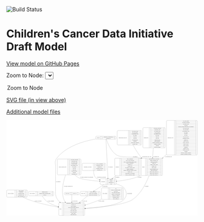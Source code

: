 <link rel='stylesheet' href="assets/style.css">
<link rel='stylesheet' href="https://unpkg.com/leaflet@1.5.1/dist/leaflet.css" integrity="sha512-xwE/Az9zrjBIphAcBb3F6JVqxf46+CDLwfLMHloNu6KEQCAWi6HcDUbeOfBIptF7tcCzusKFjFw2yuvEpDL9wQ==" crossorigin="">
<script type="text/javascript" src="https://code.jquery.com/jquery-3.2.1.min.js"></script>
<script type="text/javascript"  src="https://unpkg.com/leaflet@1.5.1/dist/leaflet.js"></script>
<script type="text/javascript" src="assets/actions.js"></script>

![Build Status](https://github.com/CBIIT/ccdi-model/actions/workflows/model-test-and-deploy.yml/badge.svg)

# Children's Cancer Data Initiative Draft Model

[View model on GitHub Pages](https://cbiit.github.io/ccdi-model/)



Zoom to Node: <select id="node_select">
  <option value="">Zoom to Node</option>
</select>
<div id="model"></div>

<p>
<a href="./model-desc/ccdi-model.svg">SVG file (in view above)</a>
<p>
<a href="./model-desc">Additional model files</a>
<div id='graph' style='display:off;'>
<svg width="3051pt" height="1528pt"
 viewBox="0.00 0.00 3051.00 1528.00" xmlns="http://www.w3.org/2000/svg" xmlns:xlink="http://www.w3.org/1999/xlink">
<g id="graph0" class="graph" transform="scale(1 1) rotate(0) translate(4 1524)">
<title>Perl</title>
<polygon fill="#ffffff" stroke="transparent" points="-4,4 -4,-1524 3047,-1524 3047,4 -4,4"/>
<!-- study_personnel -->
<g id="node1" class="node">
<title>study_personnel</title>
<path fill="none" stroke="#000000" d="M12,-294C12,-294 319,-294 319,-294 325,-294 331,-300 331,-306 331,-306 331,-397 331,-397 331,-403 325,-409 319,-409 319,-409 12,-409 12,-409 6,-409 0,-403 0,-397 0,-397 0,-306 0,-306 0,-300 6,-294 12,-294"/>
<text text-anchor="middle" x="67" y="-347.8" font-family="Times,serif" font-size="14.00" fill="#000000">study_personnel</text>
<polyline fill="none" stroke="#000000" points="134,-294 134,-409 "/>
<text text-anchor="middle" x="144.5" y="-347.8" font-family="Times,serif" font-size="14.00" fill="#000000"> </text>
<polyline fill="none" stroke="#000000" points="155,-294 155,-409 "/>
<text text-anchor="middle" x="232.5" y="-393.8" font-family="Times,serif" font-size="14.00" fill="#000000">email_address</text>
<polyline fill="none" stroke="#000000" points="155,-386 310,-386 "/>
<text text-anchor="middle" x="232.5" y="-370.8" font-family="Times,serif" font-size="14.00" fill="#000000">institution</text>
<polyline fill="none" stroke="#000000" points="155,-363 310,-363 "/>
<text text-anchor="middle" x="232.5" y="-347.8" font-family="Times,serif" font-size="14.00" fill="#000000">personnel_name</text>
<polyline fill="none" stroke="#000000" points="155,-340 310,-340 "/>
<text text-anchor="middle" x="232.5" y="-324.8" font-family="Times,serif" font-size="14.00" fill="#000000">personnel_type</text>
<polyline fill="none" stroke="#000000" points="155,-317 310,-317 "/>
<text text-anchor="middle" x="232.5" y="-301.8" font-family="Times,serif" font-size="14.00" fill="#000000">study_personnel_id</text>
<polyline fill="none" stroke="#000000" points="310,-294 310,-409 "/>
<text text-anchor="middle" x="320.5" y="-347.8" font-family="Times,serif" font-size="14.00" fill="#000000"> </text>
</g>
<!-- study -->
<g id="node15" class="node">
<title>study</title>
<path fill="none" stroke="#000000" d="M843.5,-.5C843.5,-.5 1233.5,-.5 1233.5,-.5 1239.5,-.5 1245.5,-6.5 1245.5,-12.5 1245.5,-12.5 1245.5,-195.5 1245.5,-195.5 1245.5,-201.5 1239.5,-207.5 1233.5,-207.5 1233.5,-207.5 843.5,-207.5 843.5,-207.5 837.5,-207.5 831.5,-201.5 831.5,-195.5 831.5,-195.5 831.5,-12.5 831.5,-12.5 831.5,-6.5 837.5,-.5 843.5,-.5"/>
<text text-anchor="middle" x="859.5" y="-100.3" font-family="Times,serif" font-size="14.00" fill="#000000">study</text>
<polyline fill="none" stroke="#000000" points="887.5,-.5 887.5,-207.5 "/>
<text text-anchor="middle" x="898" y="-100.3" font-family="Times,serif" font-size="14.00" fill="#000000"> </text>
<polyline fill="none" stroke="#000000" points="908.5,-.5 908.5,-207.5 "/>
<text text-anchor="middle" x="1066.5" y="-192.3" font-family="Times,serif" font-size="14.00" fill="#000000">experimental_strategy_and_data_subtype</text>
<polyline fill="none" stroke="#000000" points="908.5,-184.5 1224.5,-184.5 "/>
<text text-anchor="middle" x="1066.5" y="-169.3" font-family="Times,serif" font-size="14.00" fill="#000000">external_url</text>
<polyline fill="none" stroke="#000000" points="908.5,-161.5 1224.5,-161.5 "/>
<text text-anchor="middle" x="1066.5" y="-146.3" font-family="Times,serif" font-size="14.00" fill="#000000">phs_accession</text>
<polyline fill="none" stroke="#000000" points="908.5,-138.5 1224.5,-138.5 "/>
<text text-anchor="middle" x="1066.5" y="-123.3" font-family="Times,serif" font-size="14.00" fill="#000000">size_of_data_being_uploaded</text>
<polyline fill="none" stroke="#000000" points="908.5,-115.5 1224.5,-115.5 "/>
<text text-anchor="middle" x="1066.5" y="-100.3" font-family="Times,serif" font-size="14.00" fill="#000000">study_acronym</text>
<polyline fill="none" stroke="#000000" points="908.5,-92.5 1224.5,-92.5 "/>
<text text-anchor="middle" x="1066.5" y="-77.3" font-family="Times,serif" font-size="14.00" fill="#000000">study_data_types</text>
<polyline fill="none" stroke="#000000" points="908.5,-69.5 1224.5,-69.5 "/>
<text text-anchor="middle" x="1066.5" y="-54.3" font-family="Times,serif" font-size="14.00" fill="#000000">study_description</text>
<polyline fill="none" stroke="#000000" points="908.5,-46.5 1224.5,-46.5 "/>
<text text-anchor="middle" x="1066.5" y="-31.3" font-family="Times,serif" font-size="14.00" fill="#000000">study_name</text>
<polyline fill="none" stroke="#000000" points="908.5,-23.5 1224.5,-23.5 "/>
<text text-anchor="middle" x="1066.5" y="-8.3" font-family="Times,serif" font-size="14.00" fill="#000000">study_short_title</text>
<polyline fill="none" stroke="#000000" points="1224.5,-.5 1224.5,-207.5 "/>
<text text-anchor="middle" x="1235" y="-100.3" font-family="Times,serif" font-size="14.00" fill="#000000"> </text>
</g>
<!-- study_personnel&#45;&gt;study -->
<g id="edge14" class="edge">
<title>study_personnel&#45;&gt;study</title>
<path fill="none" stroke="#000000" d="M263.2399,-293.7736C287.5796,-281.025 314.0161,-268.5034 339.5,-259 496.0309,-200.6266 680.8653,-160.8235 821.1412,-136.181"/>
<polygon fill="#000000" stroke="#000000" points="821.9132,-139.5992 831.163,-134.4329 820.7103,-132.7034 821.9132,-139.5992"/>
<text text-anchor="middle" x="502" y="-229.8" font-family="Times,serif" font-size="14.00" fill="#000000">of_study_personnel</text>
</g>
<!-- study_funding -->
<g id="node2" class="node">
<title>study_funding</title>
<path fill="none" stroke="#000000" d="M361,-317C361,-317 740,-317 740,-317 746,-317 752,-323 752,-329 752,-329 752,-374 752,-374 752,-380 746,-386 740,-386 740,-386 361,-386 361,-386 355,-386 349,-380 349,-374 349,-374 349,-329 349,-329 349,-323 355,-317 361,-317"/>
<text text-anchor="middle" x="408.5" y="-347.8" font-family="Times,serif" font-size="14.00" fill="#000000">study_funding</text>
<polyline fill="none" stroke="#000000" points="468,-317 468,-386 "/>
<text text-anchor="middle" x="478.5" y="-347.8" font-family="Times,serif" font-size="14.00" fill="#000000"> </text>
<polyline fill="none" stroke="#000000" points="489,-317 489,-386 "/>
<text text-anchor="middle" x="610" y="-370.8" font-family="Times,serif" font-size="14.00" fill="#000000">funding_agency</text>
<polyline fill="none" stroke="#000000" points="489,-363 731,-363 "/>
<text text-anchor="middle" x="610" y="-347.8" font-family="Times,serif" font-size="14.00" fill="#000000">funding_source_program_name</text>
<polyline fill="none" stroke="#000000" points="489,-340 731,-340 "/>
<text text-anchor="middle" x="610" y="-324.8" font-family="Times,serif" font-size="14.00" fill="#000000">grant_id</text>
<polyline fill="none" stroke="#000000" points="731,-317 731,-386 "/>
<text text-anchor="middle" x="741.5" y="-347.8" font-family="Times,serif" font-size="14.00" fill="#000000"> </text>
</g>
<!-- study_funding&#45;&gt;study -->
<g id="edge12" class="edge">
<title>study_funding&#45;&gt;study</title>
<path fill="none" stroke="#000000" d="M567.7761,-316.854C583.5734,-288.5456 609.4846,-249.4972 642.5,-226 695.2829,-188.4343 759.9355,-162.2008 821.5746,-143.9755"/>
<polygon fill="#000000" stroke="#000000" points="822.8075,-147.2623 831.4391,-141.1187 820.8602,-140.5386 822.8075,-147.2623"/>
<text text-anchor="middle" x="704.5" y="-229.8" font-family="Times,serif" font-size="14.00" fill="#000000">of_study_funding</text>
</g>
<!-- diagnosis -->
<g id="node3" class="node">
<title>diagnosis</title>
<path fill="none" stroke="#000000" d="M1735,-639.5C1735,-639.5 2118,-639.5 2118,-639.5 2124,-639.5 2130,-645.5 2130,-651.5 2130,-651.5 2130,-903.5 2130,-903.5 2130,-909.5 2124,-915.5 2118,-915.5 2118,-915.5 1735,-915.5 1735,-915.5 1729,-915.5 1723,-909.5 1723,-903.5 1723,-903.5 1723,-651.5 1723,-651.5 1723,-645.5 1729,-639.5 1735,-639.5"/>
<text text-anchor="middle" x="1765" y="-773.8" font-family="Times,serif" font-size="14.00" fill="#000000">diagnosis</text>
<polyline fill="none" stroke="#000000" points="1807,-639.5 1807,-915.5 "/>
<text text-anchor="middle" x="1817.5" y="-773.8" font-family="Times,serif" font-size="14.00" fill="#000000"> </text>
<polyline fill="none" stroke="#000000" points="1828,-639.5 1828,-915.5 "/>
<text text-anchor="middle" x="1968.5" y="-900.3" font-family="Times,serif" font-size="14.00" fill="#000000">age_at_diagnosis</text>
<polyline fill="none" stroke="#000000" points="1828,-892.5 2109,-892.5 "/>
<text text-anchor="middle" x="1968.5" y="-877.3" font-family="Times,serif" font-size="14.00" fill="#000000">days_to_last_followup</text>
<polyline fill="none" stroke="#000000" points="1828,-869.5 2109,-869.5 "/>
<text text-anchor="middle" x="1968.5" y="-854.3" font-family="Times,serif" font-size="14.00" fill="#000000">days_to_last_known_disease_status</text>
<polyline fill="none" stroke="#000000" points="1828,-846.5 2109,-846.5 "/>
<text text-anchor="middle" x="1968.5" y="-831.3" font-family="Times,serif" font-size="14.00" fill="#000000">days_to_recurrence</text>
<polyline fill="none" stroke="#000000" points="1828,-823.5 2109,-823.5 "/>
<text text-anchor="middle" x="1968.5" y="-808.3" font-family="Times,serif" font-size="14.00" fill="#000000">diagnosis_id</text>
<polyline fill="none" stroke="#000000" points="1828,-800.5 2109,-800.5 "/>
<text text-anchor="middle" x="1968.5" y="-785.3" font-family="Times,serif" font-size="14.00" fill="#000000">disease_type</text>
<polyline fill="none" stroke="#000000" points="1828,-777.5 2109,-777.5 "/>
<text text-anchor="middle" x="1968.5" y="-762.3" font-family="Times,serif" font-size="14.00" fill="#000000">last_known_disease_status</text>
<polyline fill="none" stroke="#000000" points="1828,-754.5 2109,-754.5 "/>
<text text-anchor="middle" x="1968.5" y="-739.3" font-family="Times,serif" font-size="14.00" fill="#000000">primary_diagnosis</text>
<polyline fill="none" stroke="#000000" points="1828,-731.5 2109,-731.5 "/>
<text text-anchor="middle" x="1968.5" y="-716.3" font-family="Times,serif" font-size="14.00" fill="#000000">primary_diagnosis_reference_source</text>
<polyline fill="none" stroke="#000000" points="1828,-708.5 2109,-708.5 "/>
<text text-anchor="middle" x="1968.5" y="-693.3" font-family="Times,serif" font-size="14.00" fill="#000000">primary_site</text>
<polyline fill="none" stroke="#000000" points="1828,-685.5 2109,-685.5 "/>
<text text-anchor="middle" x="1968.5" y="-670.3" font-family="Times,serif" font-size="14.00" fill="#000000">progression_or_recurrence</text>
<polyline fill="none" stroke="#000000" points="1828,-662.5 2109,-662.5 "/>
<text text-anchor="middle" x="1968.5" y="-647.3" font-family="Times,serif" font-size="14.00" fill="#000000">tissue_or_organ_of_origin</text>
<polyline fill="none" stroke="#000000" points="2109,-639.5 2109,-915.5 "/>
<text text-anchor="middle" x="2119.5" y="-773.8" font-family="Times,serif" font-size="14.00" fill="#000000"> </text>
</g>
<!-- participant -->
<g id="node11" class="node">
<title>participant</title>
<path fill="none" stroke="#000000" d="M1504,-495.5C1504,-495.5 1735,-495.5 1735,-495.5 1741,-495.5 1747,-501.5 1747,-507.5 1747,-507.5 1747,-575.5 1747,-575.5 1747,-581.5 1741,-587.5 1735,-587.5 1735,-587.5 1504,-587.5 1504,-587.5 1498,-587.5 1492,-581.5 1492,-575.5 1492,-575.5 1492,-507.5 1492,-507.5 1492,-501.5 1498,-495.5 1504,-495.5"/>
<text text-anchor="middle" x="1540" y="-537.8" font-family="Times,serif" font-size="14.00" fill="#000000">participant</text>
<polyline fill="none" stroke="#000000" points="1588,-495.5 1588,-587.5 "/>
<text text-anchor="middle" x="1598.5" y="-537.8" font-family="Times,serif" font-size="14.00" fill="#000000"> </text>
<polyline fill="none" stroke="#000000" points="1609,-495.5 1609,-587.5 "/>
<text text-anchor="middle" x="1667.5" y="-572.3" font-family="Times,serif" font-size="14.00" fill="#000000">ethnicity</text>
<polyline fill="none" stroke="#000000" points="1609,-564.5 1726,-564.5 "/>
<text text-anchor="middle" x="1667.5" y="-549.3" font-family="Times,serif" font-size="14.00" fill="#000000">gender</text>
<polyline fill="none" stroke="#000000" points="1609,-541.5 1726,-541.5 "/>
<text text-anchor="middle" x="1667.5" y="-526.3" font-family="Times,serif" font-size="14.00" fill="#000000">participant_id</text>
<polyline fill="none" stroke="#000000" points="1609,-518.5 1726,-518.5 "/>
<text text-anchor="middle" x="1667.5" y="-503.3" font-family="Times,serif" font-size="14.00" fill="#000000">race</text>
<polyline fill="none" stroke="#000000" points="1726,-495.5 1726,-587.5 "/>
<text text-anchor="middle" x="1736.5" y="-537.8" font-family="Times,serif" font-size="14.00" fill="#000000"> </text>
</g>
<!-- diagnosis&#45;&gt;participant -->
<g id="edge10" class="edge">
<title>diagnosis&#45;&gt;participant</title>
<path fill="none" stroke="#000000" d="M1746.5847,-639.1938C1725.7032,-623.1416 1705.4941,-607.6062 1687.5664,-593.8247"/>
<polygon fill="#000000" stroke="#000000" points="1689.557,-590.9402 1679.4957,-587.6204 1685.2907,-596.49 1689.557,-590.9402"/>
<text text-anchor="middle" x="1763" y="-609.8" font-family="Times,serif" font-size="14.00" fill="#000000">of_diagnosis</text>
</g>
<!-- clinical_measure_file -->
<g id="node4" class="node">
<title>clinical_measure_file</title>
<path fill="none" stroke="#000000" d="M820.5,-651C820.5,-651 1172.5,-651 1172.5,-651 1178.5,-651 1184.5,-657 1184.5,-663 1184.5,-663 1184.5,-892 1184.5,-892 1184.5,-898 1178.5,-904 1172.5,-904 1172.5,-904 820.5,-904 820.5,-904 814.5,-904 808.5,-898 808.5,-892 808.5,-892 808.5,-663 808.5,-663 808.5,-657 814.5,-651 820.5,-651"/>
<text text-anchor="middle" x="892" y="-773.8" font-family="Times,serif" font-size="14.00" fill="#000000">clinical_measure_file</text>
<polyline fill="none" stroke="#000000" points="975.5,-651 975.5,-904 "/>
<text text-anchor="middle" x="986" y="-773.8" font-family="Times,serif" font-size="14.00" fill="#000000"> </text>
<polyline fill="none" stroke="#000000" points="996.5,-651 996.5,-904 "/>
<text text-anchor="middle" x="1080" y="-888.8" font-family="Times,serif" font-size="14.00" fill="#000000">checksum_algorithm</text>
<polyline fill="none" stroke="#000000" points="996.5,-881 1163.5,-881 "/>
<text text-anchor="middle" x="1080" y="-865.8" font-family="Times,serif" font-size="14.00" fill="#000000">checksum_value</text>
<polyline fill="none" stroke="#000000" points="996.5,-858 1163.5,-858 "/>
<text text-anchor="middle" x="1080" y="-842.8" font-family="Times,serif" font-size="14.00" fill="#000000">dcf_indexd_guid</text>
<polyline fill="none" stroke="#000000" points="996.5,-835 1163.5,-835 "/>
<text text-anchor="middle" x="1080" y="-819.8" font-family="Times,serif" font-size="14.00" fill="#000000">file_description</text>
<polyline fill="none" stroke="#000000" points="996.5,-812 1163.5,-812 "/>
<text text-anchor="middle" x="1080" y="-796.8" font-family="Times,serif" font-size="14.00" fill="#000000">file_mapping_level</text>
<polyline fill="none" stroke="#000000" points="996.5,-789 1163.5,-789 "/>
<text text-anchor="middle" x="1080" y="-773.8" font-family="Times,serif" font-size="14.00" fill="#000000">file_name</text>
<polyline fill="none" stroke="#000000" points="996.5,-766 1163.5,-766 "/>
<text text-anchor="middle" x="1080" y="-750.8" font-family="Times,serif" font-size="14.00" fill="#000000">file_size</text>
<polyline fill="none" stroke="#000000" points="996.5,-743 1163.5,-743 "/>
<text text-anchor="middle" x="1080" y="-727.8" font-family="Times,serif" font-size="14.00" fill="#000000">file_type</text>
<polyline fill="none" stroke="#000000" points="996.5,-720 1163.5,-720 "/>
<text text-anchor="middle" x="1080" y="-704.8" font-family="Times,serif" font-size="14.00" fill="#000000">file_url_in_cds</text>
<polyline fill="none" stroke="#000000" points="996.5,-697 1163.5,-697 "/>
<text text-anchor="middle" x="1080" y="-681.8" font-family="Times,serif" font-size="14.00" fill="#000000">md5sum</text>
<polyline fill="none" stroke="#000000" points="996.5,-674 1163.5,-674 "/>
<text text-anchor="middle" x="1080" y="-658.8" font-family="Times,serif" font-size="14.00" fill="#000000">participant_list</text>
<polyline fill="none" stroke="#000000" points="1163.5,-651 1163.5,-904 "/>
<text text-anchor="middle" x="1174" y="-773.8" font-family="Times,serif" font-size="14.00" fill="#000000"> </text>
</g>
<!-- clinical_measure_file&#45;&gt;participant -->
<g id="edge6" class="edge">
<title>clinical_measure_file&#45;&gt;participant</title>
<path fill="none" stroke="#000000" d="M1088.3117,-650.9087C1106.1161,-633.4217 1126.0004,-617.5325 1147.5,-606 1203.7123,-575.8475 1363.553,-558.6139 1481.7292,-549.678"/>
<polygon fill="#000000" stroke="#000000" points="1482.2396,-553.1498 1491.9524,-548.9177 1481.7204,-546.1691 1482.2396,-553.1498"/>
<text text-anchor="middle" x="1277" y="-609.8" font-family="Times,serif" font-size="14.00" fill="#000000">of_clinical_measure_file_participant</text>
</g>
<!-- clinical_measure_file&#45;&gt;study -->
<g id="edge5" class="edge">
<title>clinical_measure_file&#45;&gt;study</title>
<path fill="none" stroke="#000000" d="M941.7697,-650.9947C903.4875,-544.016 866.6803,-388.005 912.5,-259 917.7385,-244.251 925.0462,-229.8848 933.5307,-216.2249"/>
<polygon fill="#000000" stroke="#000000" points="936.477,-218.1142 938.9576,-207.8138 930.595,-214.3191 936.477,-218.1142"/>
<text text-anchor="middle" x="983.5" y="-465.8" font-family="Times,serif" font-size="14.00" fill="#000000">of_clinical_measure_file</text>
</g>
<!-- therapeutic_procedure -->
<g id="node5" class="node">
<title>therapeutic_procedure</title>
<path fill="none" stroke="#000000" d="M1215,-720C1215,-720 1572,-720 1572,-720 1578,-720 1584,-726 1584,-732 1584,-732 1584,-823 1584,-823 1584,-829 1578,-835 1572,-835 1572,-835 1215,-835 1215,-835 1209,-835 1203,-829 1203,-823 1203,-823 1203,-732 1203,-732 1203,-726 1209,-720 1215,-720"/>
<text text-anchor="middle" x="1293.5" y="-773.8" font-family="Times,serif" font-size="14.00" fill="#000000">therapeutic_procedure</text>
<polyline fill="none" stroke="#000000" points="1384,-720 1384,-835 "/>
<text text-anchor="middle" x="1394.5" y="-773.8" font-family="Times,serif" font-size="14.00" fill="#000000"> </text>
<polyline fill="none" stroke="#000000" points="1405,-720 1405,-835 "/>
<text text-anchor="middle" x="1484" y="-819.8" font-family="Times,serif" font-size="14.00" fill="#000000">days_to_treatment</text>
<polyline fill="none" stroke="#000000" points="1405,-812 1563,-812 "/>
<text text-anchor="middle" x="1484" y="-796.8" font-family="Times,serif" font-size="14.00" fill="#000000">therapeutic_agents</text>
<polyline fill="none" stroke="#000000" points="1405,-789 1563,-789 "/>
<text text-anchor="middle" x="1484" y="-773.8" font-family="Times,serif" font-size="14.00" fill="#000000">treatment_id</text>
<polyline fill="none" stroke="#000000" points="1405,-766 1563,-766 "/>
<text text-anchor="middle" x="1484" y="-750.8" font-family="Times,serif" font-size="14.00" fill="#000000">treatment_outcome</text>
<polyline fill="none" stroke="#000000" points="1405,-743 1563,-743 "/>
<text text-anchor="middle" x="1484" y="-727.8" font-family="Times,serif" font-size="14.00" fill="#000000">treatment_type</text>
<polyline fill="none" stroke="#000000" points="1563,-720 1563,-835 "/>
<text text-anchor="middle" x="1573.5" y="-773.8" font-family="Times,serif" font-size="14.00" fill="#000000"> </text>
</g>
<!-- therapeutic_procedure&#45;&gt;participant -->
<g id="edge17" class="edge">
<title>therapeutic_procedure&#45;&gt;participant</title>
<path fill="none" stroke="#000000" d="M1387.7898,-719.9411C1387.3327,-683.3122 1393.068,-637.0871 1419.5,-606 1429.2668,-594.5131 1453.5765,-583.7198 1482.0198,-574.3697"/>
<polygon fill="#000000" stroke="#000000" points="1483.3409,-577.6223 1491.8092,-571.2552 1481.2187,-570.9518 1483.3409,-577.6223"/>
<text text-anchor="middle" x="1512.5" y="-609.8" font-family="Times,serif" font-size="14.00" fill="#000000">of_therapeutic_procedure</text>
</g>
<!-- sample -->
<g id="node6" class="node">
<title>sample</title>
<path fill="none" stroke="#000000" d="M2160.5,-639.5C2160.5,-639.5 2474.5,-639.5 2474.5,-639.5 2480.5,-639.5 2486.5,-645.5 2486.5,-651.5 2486.5,-651.5 2486.5,-903.5 2486.5,-903.5 2486.5,-909.5 2480.5,-915.5 2474.5,-915.5 2474.5,-915.5 2160.5,-915.5 2160.5,-915.5 2154.5,-915.5 2148.5,-909.5 2148.5,-903.5 2148.5,-903.5 2148.5,-651.5 2148.5,-651.5 2148.5,-645.5 2154.5,-639.5 2160.5,-639.5"/>
<text text-anchor="middle" x="2182.5" y="-773.8" font-family="Times,serif" font-size="14.00" fill="#000000">sample</text>
<polyline fill="none" stroke="#000000" points="2216.5,-639.5 2216.5,-915.5 "/>
<text text-anchor="middle" x="2227" y="-773.8" font-family="Times,serif" font-size="14.00" fill="#000000"> </text>
<polyline fill="none" stroke="#000000" points="2237.5,-639.5 2237.5,-915.5 "/>
<text text-anchor="middle" x="2351.5" y="-900.3" font-family="Times,serif" font-size="14.00" fill="#000000">participant_age_at_collection</text>
<polyline fill="none" stroke="#000000" points="2237.5,-892.5 2465.5,-892.5 "/>
<text text-anchor="middle" x="2351.5" y="-877.3" font-family="Times,serif" font-size="14.00" fill="#000000">sample_anatomic_site</text>
<polyline fill="none" stroke="#000000" points="2237.5,-869.5 2465.5,-869.5 "/>
<text text-anchor="middle" x="2351.5" y="-854.3" font-family="Times,serif" font-size="14.00" fill="#000000">sample_description</text>
<polyline fill="none" stroke="#000000" points="2237.5,-846.5 2465.5,-846.5 "/>
<text text-anchor="middle" x="2351.5" y="-831.3" font-family="Times,serif" font-size="14.00" fill="#000000">sample_id</text>
<polyline fill="none" stroke="#000000" points="2237.5,-823.5 2465.5,-823.5 "/>
<text text-anchor="middle" x="2351.5" y="-808.3" font-family="Times,serif" font-size="14.00" fill="#000000">sample_tumor_status</text>
<polyline fill="none" stroke="#000000" points="2237.5,-800.5 2465.5,-800.5 "/>
<text text-anchor="middle" x="2351.5" y="-785.3" font-family="Times,serif" font-size="14.00" fill="#000000">sample_type</text>
<polyline fill="none" stroke="#000000" points="2237.5,-777.5 2465.5,-777.5 "/>
<text text-anchor="middle" x="2351.5" y="-762.3" font-family="Times,serif" font-size="14.00" fill="#000000">tumor_grade</text>
<polyline fill="none" stroke="#000000" points="2237.5,-754.5 2465.5,-754.5 "/>
<text text-anchor="middle" x="2351.5" y="-739.3" font-family="Times,serif" font-size="14.00" fill="#000000">tumor_incidence_type</text>
<polyline fill="none" stroke="#000000" points="2237.5,-731.5 2465.5,-731.5 "/>
<text text-anchor="middle" x="2351.5" y="-716.3" font-family="Times,serif" font-size="14.00" fill="#000000">tumor_morphology</text>
<polyline fill="none" stroke="#000000" points="2237.5,-708.5 2465.5,-708.5 "/>
<text text-anchor="middle" x="2351.5" y="-693.3" font-family="Times,serif" font-size="14.00" fill="#000000">tumor_stage_clinical_m</text>
<polyline fill="none" stroke="#000000" points="2237.5,-685.5 2465.5,-685.5 "/>
<text text-anchor="middle" x="2351.5" y="-670.3" font-family="Times,serif" font-size="14.00" fill="#000000">tumor_stage_clinical_n</text>
<polyline fill="none" stroke="#000000" points="2237.5,-662.5 2465.5,-662.5 "/>
<text text-anchor="middle" x="2351.5" y="-647.3" font-family="Times,serif" font-size="14.00" fill="#000000">tumor_stage_clinical_t</text>
<polyline fill="none" stroke="#000000" points="2465.5,-639.5 2465.5,-915.5 "/>
<text text-anchor="middle" x="2476" y="-773.8" font-family="Times,serif" font-size="14.00" fill="#000000"> </text>
</g>
<!-- sample&#45;&gt;participant -->
<g id="edge7" class="edge">
<title>sample&#45;&gt;participant</title>
<path fill="none" stroke="#000000" d="M2148.318,-643.1505C2145.3855,-641.7121 2142.4452,-640.3269 2139.5,-639 2017.1788,-583.8909 1865.1583,-559.9279 1757.1506,-549.5096"/>
<polygon fill="#000000" stroke="#000000" points="1757.4492,-546.0224 1747.166,-548.573 1756.7954,-552.9918 1757.4492,-546.0224"/>
<text text-anchor="middle" x="2122" y="-609.8" font-family="Times,serif" font-size="14.00" fill="#000000">of_sample</text>
</g>
<!-- sample&#45;&gt;study -->
<g id="edge8" class="edge">
<title>sample&#45;&gt;study</title>
<path fill="none" stroke="#000000" d="M2273.0011,-639.4117C2227.2666,-520.0825 2144.2224,-352.5057 2014.5,-259 1896.3563,-173.8403 1505.671,-133.4632 1255.8865,-115.9245"/>
<polygon fill="#000000" stroke="#000000" points="1255.8004,-112.4101 1245.5818,-115.2082 1255.315,-119.3933 1255.8004,-112.4101"/>
<text text-anchor="middle" x="2233" y="-465.8" font-family="Times,serif" font-size="14.00" fill="#000000">of_sample</text>
</g>
<!-- publication -->
<g id="node7" class="node">
<title>publication</title>
<path fill="none" stroke="#000000" d="M933.5,-333.5C933.5,-333.5 1143.5,-333.5 1143.5,-333.5 1149.5,-333.5 1155.5,-339.5 1155.5,-345.5 1155.5,-345.5 1155.5,-357.5 1155.5,-357.5 1155.5,-363.5 1149.5,-369.5 1143.5,-369.5 1143.5,-369.5 933.5,-369.5 933.5,-369.5 927.5,-369.5 921.5,-363.5 921.5,-357.5 921.5,-357.5 921.5,-345.5 921.5,-345.5 921.5,-339.5 927.5,-333.5 933.5,-333.5"/>
<text text-anchor="middle" x="970" y="-347.8" font-family="Times,serif" font-size="14.00" fill="#000000">publication</text>
<polyline fill="none" stroke="#000000" points="1018.5,-333.5 1018.5,-369.5 "/>
<text text-anchor="middle" x="1029" y="-347.8" font-family="Times,serif" font-size="14.00" fill="#000000"> </text>
<polyline fill="none" stroke="#000000" points="1039.5,-333.5 1039.5,-369.5 "/>
<text text-anchor="middle" x="1087" y="-347.8" font-family="Times,serif" font-size="14.00" fill="#000000">pubmed_id</text>
<polyline fill="none" stroke="#000000" points="1134.5,-333.5 1134.5,-369.5 "/>
<text text-anchor="middle" x="1145" y="-347.8" font-family="Times,serif" font-size="14.00" fill="#000000"> </text>
</g>
<!-- publication&#45;&gt;study -->
<g id="edge11" class="edge">
<title>publication&#45;&gt;study</title>
<path fill="none" stroke="#000000" d="M1038.5,-333.3007C1038.5,-308.5479 1038.5,-262.2296 1038.5,-217.6668"/>
<polygon fill="#000000" stroke="#000000" points="1042.0001,-217.5961 1038.5,-207.5961 1035.0001,-217.5961 1042.0001,-217.5961"/>
<text text-anchor="middle" x="1089.5" y="-229.8" font-family="Times,serif" font-size="14.00" fill="#000000">of_publication</text>
</g>
<!-- imaging_file -->
<g id="node8" class="node">
<title>imaging_file</title>
<path fill="none" stroke="#000000" d="M2185.5,-1082.5C2185.5,-1082.5 2519.5,-1082.5 2519.5,-1082.5 2525.5,-1082.5 2531.5,-1088.5 2531.5,-1094.5 2531.5,-1094.5 2531.5,-1392.5 2531.5,-1392.5 2531.5,-1398.5 2525.5,-1404.5 2519.5,-1404.5 2519.5,-1404.5 2185.5,-1404.5 2185.5,-1404.5 2179.5,-1404.5 2173.5,-1398.5 2173.5,-1392.5 2173.5,-1392.5 2173.5,-1094.5 2173.5,-1094.5 2173.5,-1088.5 2179.5,-1082.5 2185.5,-1082.5"/>
<text text-anchor="middle" x="2225.5" y="-1239.8" font-family="Times,serif" font-size="14.00" fill="#000000">imaging_file</text>
<polyline fill="none" stroke="#000000" points="2277.5,-1082.5 2277.5,-1404.5 "/>
<text text-anchor="middle" x="2288" y="-1239.8" font-family="Times,serif" font-size="14.00" fill="#000000"> </text>
<polyline fill="none" stroke="#000000" points="2298.5,-1082.5 2298.5,-1404.5 "/>
<text text-anchor="middle" x="2404.5" y="-1389.3" font-family="Times,serif" font-size="14.00" fill="#000000">checksum_algorithm</text>
<polyline fill="none" stroke="#000000" points="2298.5,-1381.5 2510.5,-1381.5 "/>
<text text-anchor="middle" x="2404.5" y="-1366.3" font-family="Times,serif" font-size="14.00" fill="#000000">checksum_value</text>
<polyline fill="none" stroke="#000000" points="2298.5,-1358.5 2510.5,-1358.5 "/>
<text text-anchor="middle" x="2404.5" y="-1343.3" font-family="Times,serif" font-size="14.00" fill="#000000">dcf_indexd_guid</text>
<polyline fill="none" stroke="#000000" points="2298.5,-1335.5 2510.5,-1335.5 "/>
<text text-anchor="middle" x="2404.5" y="-1320.3" font-family="Times,serif" font-size="14.00" fill="#000000">file_description</text>
<polyline fill="none" stroke="#000000" points="2298.5,-1312.5 2510.5,-1312.5 "/>
<text text-anchor="middle" x="2404.5" y="-1297.3" font-family="Times,serif" font-size="14.00" fill="#000000">file_mapping_level</text>
<polyline fill="none" stroke="#000000" points="2298.5,-1289.5 2510.5,-1289.5 "/>
<text text-anchor="middle" x="2404.5" y="-1274.3" font-family="Times,serif" font-size="14.00" fill="#000000">file_name</text>
<polyline fill="none" stroke="#000000" points="2298.5,-1266.5 2510.5,-1266.5 "/>
<text text-anchor="middle" x="2404.5" y="-1251.3" font-family="Times,serif" font-size="14.00" fill="#000000">file_size</text>
<polyline fill="none" stroke="#000000" points="2298.5,-1243.5 2510.5,-1243.5 "/>
<text text-anchor="middle" x="2404.5" y="-1228.3" font-family="Times,serif" font-size="14.00" fill="#000000">file_type</text>
<polyline fill="none" stroke="#000000" points="2298.5,-1220.5 2510.5,-1220.5 "/>
<text text-anchor="middle" x="2404.5" y="-1205.3" font-family="Times,serif" font-size="14.00" fill="#000000">file_url_in_cds</text>
<polyline fill="none" stroke="#000000" points="2298.5,-1197.5 2510.5,-1197.5 "/>
<text text-anchor="middle" x="2404.5" y="-1182.3" font-family="Times,serif" font-size="14.00" fill="#000000">image_modality</text>
<polyline fill="none" stroke="#000000" points="2298.5,-1174.5 2510.5,-1174.5 "/>
<text text-anchor="middle" x="2404.5" y="-1159.3" font-family="Times,serif" font-size="14.00" fill="#000000">imaging_instrument_model</text>
<polyline fill="none" stroke="#000000" points="2298.5,-1151.5 2510.5,-1151.5 "/>
<text text-anchor="middle" x="2404.5" y="-1136.3" font-family="Times,serif" font-size="14.00" fill="#000000">imaging_platform</text>
<polyline fill="none" stroke="#000000" points="2298.5,-1128.5 2510.5,-1128.5 "/>
<text text-anchor="middle" x="2404.5" y="-1113.3" font-family="Times,serif" font-size="14.00" fill="#000000">md5sum</text>
<polyline fill="none" stroke="#000000" points="2298.5,-1105.5 2510.5,-1105.5 "/>
<text text-anchor="middle" x="2404.5" y="-1090.3" font-family="Times,serif" font-size="14.00" fill="#000000">software_package</text>
<polyline fill="none" stroke="#000000" points="2510.5,-1082.5 2510.5,-1404.5 "/>
<text text-anchor="middle" x="2521" y="-1239.8" font-family="Times,serif" font-size="14.00" fill="#000000"> </text>
</g>
<!-- imaging_file&#45;&gt;sample -->
<g id="edge18" class="edge">
<title>imaging_file&#45;&gt;sample</title>
<path fill="none" stroke="#000000" d="M2340.406,-1082.4767C2336.5887,-1031.6528 2332.3909,-975.7624 2328.6433,-925.8648"/>
<polygon fill="#000000" stroke="#000000" points="2332.1146,-925.3507 2327.8754,-915.6409 2325.1343,-925.875 2332.1146,-925.3507"/>
<text text-anchor="middle" x="2384" y="-937.8" font-family="Times,serif" font-size="14.00" fill="#000000">of_imaging_file</text>
</g>
<!-- synonym -->
<g id="node9" class="node">
<title>synonym</title>
<path fill="none" stroke="#000000" d="M1433,-1220.5C1433,-1220.5 1734,-1220.5 1734,-1220.5 1740,-1220.5 1746,-1226.5 1746,-1232.5 1746,-1232.5 1746,-1254.5 1746,-1254.5 1746,-1260.5 1740,-1266.5 1734,-1266.5 1734,-1266.5 1433,-1266.5 1433,-1266.5 1427,-1266.5 1421,-1260.5 1421,-1254.5 1421,-1254.5 1421,-1232.5 1421,-1232.5 1421,-1226.5 1427,-1220.5 1433,-1220.5"/>
<text text-anchor="middle" x="1461" y="-1239.8" font-family="Times,serif" font-size="14.00" fill="#000000">synonym</text>
<polyline fill="none" stroke="#000000" points="1501,-1220.5 1501,-1266.5 "/>
<text text-anchor="middle" x="1511.5" y="-1239.8" font-family="Times,serif" font-size="14.00" fill="#000000"> </text>
<polyline fill="none" stroke="#000000" points="1522,-1220.5 1522,-1266.5 "/>
<text text-anchor="middle" x="1623.5" y="-1251.3" font-family="Times,serif" font-size="14.00" fill="#000000">repository_of_synonym_id</text>
<polyline fill="none" stroke="#000000" points="1522,-1243.5 1725,-1243.5 "/>
<text text-anchor="middle" x="1623.5" y="-1228.3" font-family="Times,serif" font-size="14.00" fill="#000000">synonym_id</text>
<polyline fill="none" stroke="#000000" points="1725,-1220.5 1725,-1266.5 "/>
<text text-anchor="middle" x="1735.5" y="-1239.8" font-family="Times,serif" font-size="14.00" fill="#000000"> </text>
</g>
<!-- synonym&#45;&gt;sample -->
<g id="edge3" class="edge">
<title>synonym&#45;&gt;sample</title>
<path fill="none" stroke="#000000" d="M1590.2939,-1220.4537C1607.6767,-1165.9564 1659.3159,-1029.0829 1755.5,-967 1825.3531,-921.9127 2044.4091,-947.3656 2138.8664,-915.6581"/>
<polygon fill="#000000" stroke="#000000" points="2140.284,-918.8644 2148.4144,-912.0713 2137.8223,-912.3115 2140.284,-918.8644"/>
<text text-anchor="middle" x="2051" y="-937.8" font-family="Times,serif" font-size="14.00" fill="#000000">of_synonym</text>
</g>
<!-- synonym&#45;&gt;participant -->
<g id="edge1" class="edge">
<title>synonym&#45;&gt;participant</title>
<path fill="none" stroke="#000000" d="M1584.6978,-1220.1432C1589.7256,-1122.1 1609.2068,-742.2172 1616.6169,-597.7197"/>
<polygon fill="#000000" stroke="#000000" points="1620.1124,-597.8959 1617.1292,-587.7298 1613.1216,-597.5374 1620.1124,-597.8959"/>
<text text-anchor="middle" x="1656" y="-773.8" font-family="Times,serif" font-size="14.00" fill="#000000">of_synonym</text>
</g>
<!-- synonym&#45;&gt;study -->
<g id="edge2" class="edge">
<title>synonym&#45;&gt;study</title>
<path fill="none" stroke="#000000" d="M1420.7987,-1223.2849C1238.863,-1191.488 950.0379,-1111.6909 799.5,-916 761.6164,-866.7534 780.5,-839.6321 780.5,-777.5 780.5,-777.5 780.5,-777.5 780.5,-351.5 780.5,-297.4499 810.3523,-251.5335 849.7479,-214.4712"/>
<polygon fill="#000000" stroke="#000000" points="852.1878,-216.9829 857.21,-207.6539 847.4664,-211.8149 852.1878,-216.9829"/>
<text text-anchor="middle" x="823" y="-537.8" font-family="Times,serif" font-size="14.00" fill="#000000">of_synonym</text>
</g>
<!-- study_admin -->
<g id="node10" class="node">
<title>study_admin</title>
<path fill="none" stroke="#000000" d="M1525.5,-259.5C1525.5,-259.5 1851.5,-259.5 1851.5,-259.5 1857.5,-259.5 1863.5,-265.5 1863.5,-271.5 1863.5,-271.5 1863.5,-431.5 1863.5,-431.5 1863.5,-437.5 1857.5,-443.5 1851.5,-443.5 1851.5,-443.5 1525.5,-443.5 1525.5,-443.5 1519.5,-443.5 1513.5,-437.5 1513.5,-431.5 1513.5,-431.5 1513.5,-271.5 1513.5,-271.5 1513.5,-265.5 1519.5,-259.5 1525.5,-259.5"/>
<text text-anchor="middle" x="1567.5" y="-347.8" font-family="Times,serif" font-size="14.00" fill="#000000">study_admin</text>
<polyline fill="none" stroke="#000000" points="1621.5,-259.5 1621.5,-443.5 "/>
<text text-anchor="middle" x="1632" y="-347.8" font-family="Times,serif" font-size="14.00" fill="#000000"> </text>
<polyline fill="none" stroke="#000000" points="1642.5,-259.5 1642.5,-443.5 "/>
<text text-anchor="middle" x="1742.5" y="-428.3" font-family="Times,serif" font-size="14.00" fill="#000000">acl</text>
<polyline fill="none" stroke="#000000" points="1642.5,-420.5 1842.5,-420.5 "/>
<text text-anchor="middle" x="1742.5" y="-405.3" font-family="Times,serif" font-size="14.00" fill="#000000">adult_or_childhood_study</text>
<polyline fill="none" stroke="#000000" points="1642.5,-397.5 1842.5,-397.5 "/>
<text text-anchor="middle" x="1742.5" y="-382.3" font-family="Times,serif" font-size="14.00" fill="#000000">data_types</text>
<polyline fill="none" stroke="#000000" points="1642.5,-374.5 1842.5,-374.5 "/>
<text text-anchor="middle" x="1742.5" y="-359.3" font-family="Times,serif" font-size="14.00" fill="#000000">file_types_and_format</text>
<polyline fill="none" stroke="#000000" points="1642.5,-351.5 1842.5,-351.5 "/>
<text text-anchor="middle" x="1742.5" y="-336.3" font-family="Times,serif" font-size="14.00" fill="#000000">number_of_participants</text>
<polyline fill="none" stroke="#000000" points="1642.5,-328.5 1842.5,-328.5 "/>
<text text-anchor="middle" x="1742.5" y="-313.3" font-family="Times,serif" font-size="14.00" fill="#000000">number_of_samples</text>
<polyline fill="none" stroke="#000000" points="1642.5,-305.5 1842.5,-305.5 "/>
<text text-anchor="middle" x="1742.5" y="-290.3" font-family="Times,serif" font-size="14.00" fill="#000000">organism_species</text>
<polyline fill="none" stroke="#000000" points="1642.5,-282.5 1842.5,-282.5 "/>
<text text-anchor="middle" x="1742.5" y="-267.3" font-family="Times,serif" font-size="14.00" fill="#000000">study_admin_id</text>
<polyline fill="none" stroke="#000000" points="1842.5,-259.5 1842.5,-443.5 "/>
<text text-anchor="middle" x="1853" y="-347.8" font-family="Times,serif" font-size="14.00" fill="#000000"> </text>
</g>
<!-- study_admin&#45;&gt;study -->
<g id="edge19" class="edge">
<title>study_admin&#45;&gt;study</title>
<path fill="none" stroke="#000000" d="M1513.4663,-262.7803C1510.4624,-261.495 1507.472,-260.2337 1504.5,-259 1424.4793,-225.7827 1334.5598,-194.5134 1255.2089,-168.8796"/>
<polygon fill="#000000" stroke="#000000" points="1256.1772,-165.5145 1245.5857,-165.7817 1254.0321,-172.1777 1256.1772,-165.5145"/>
<text text-anchor="middle" x="1511" y="-229.8" font-family="Times,serif" font-size="14.00" fill="#000000">of_study_admin</text>
</g>
<!-- study_arm -->
<g id="node13" class="node">
<title>study_arm</title>
<path fill="none" stroke="#000000" d="M1186,-317C1186,-317 1483,-317 1483,-317 1489,-317 1495,-323 1495,-329 1495,-329 1495,-374 1495,-374 1495,-380 1489,-386 1483,-386 1483,-386 1186,-386 1186,-386 1180,-386 1174,-380 1174,-374 1174,-374 1174,-329 1174,-329 1174,-323 1180,-317 1186,-317"/>
<text text-anchor="middle" x="1220" y="-347.8" font-family="Times,serif" font-size="14.00" fill="#000000">study_arm</text>
<polyline fill="none" stroke="#000000" points="1266,-317 1266,-386 "/>
<text text-anchor="middle" x="1276.5" y="-347.8" font-family="Times,serif" font-size="14.00" fill="#000000"> </text>
<polyline fill="none" stroke="#000000" points="1287,-317 1287,-386 "/>
<text text-anchor="middle" x="1380.5" y="-370.8" font-family="Times,serif" font-size="14.00" fill="#000000">clinical_trial_arm</text>
<polyline fill="none" stroke="#000000" points="1287,-363 1474,-363 "/>
<text text-anchor="middle" x="1380.5" y="-347.8" font-family="Times,serif" font-size="14.00" fill="#000000">clinical_trial_identifier</text>
<polyline fill="none" stroke="#000000" points="1287,-340 1474,-340 "/>
<text text-anchor="middle" x="1380.5" y="-324.8" font-family="Times,serif" font-size="14.00" fill="#000000">clinical_trial_repository</text>
<polyline fill="none" stroke="#000000" points="1474,-317 1474,-386 "/>
<text text-anchor="middle" x="1484.5" y="-347.8" font-family="Times,serif" font-size="14.00" fill="#000000"> </text>
</g>
<!-- participant&#45;&gt;study_arm -->
<g id="edge15" class="edge">
<title>participant&#45;&gt;study_arm</title>
<path fill="none" stroke="#000000" d="M1550.1456,-495.2637C1502.7796,-463.6864 1440.6208,-422.2472 1395.2127,-391.9751"/>
<polygon fill="#000000" stroke="#000000" points="1396.9123,-388.9017 1386.6503,-386.2669 1393.0294,-394.7261 1396.9123,-388.9017"/>
<text text-anchor="middle" x="1569" y="-465.8" font-family="Times,serif" font-size="14.00" fill="#000000">of_participant</text>
</g>
<!-- participant&#45;&gt;study -->
<g id="edge16" class="edge">
<title>participant&#45;&gt;study</title>
<path fill="none" stroke="#000000" d="M1747.0938,-507.0109C1801.8034,-489.4027 1856.7844,-466.8986 1872.5,-444 1919.0266,-376.2079 1925.0604,-322.2289 1872.5,-259 1795.4863,-166.3544 1476.2623,-128.8188 1255.8792,-113.7926"/>
<polygon fill="#000000" stroke="#000000" points="1256.001,-110.293 1245.7891,-113.1156 1255.5323,-117.2773 1256.001,-110.293"/>
<text text-anchor="middle" x="1960" y="-347.8" font-family="Times,serif" font-size="14.00" fill="#000000">of_participant</text>
</g>
<!-- sequencing_file -->
<g id="node12" class="node">
<title>sequencing_file</title>
<path fill="none" stroke="#000000" d="M2562,-967.5C2562,-967.5 3031,-967.5 3031,-967.5 3037,-967.5 3043,-973.5 3043,-979.5 3043,-979.5 3043,-1507.5 3043,-1507.5 3043,-1513.5 3037,-1519.5 3031,-1519.5 3031,-1519.5 2562,-1519.5 2562,-1519.5 2556,-1519.5 2550,-1513.5 2550,-1507.5 2550,-1507.5 2550,-979.5 2550,-979.5 2550,-973.5 2556,-967.5 2562,-967.5"/>
<text text-anchor="middle" x="2614" y="-1239.8" font-family="Times,serif" font-size="14.00" fill="#000000">sequencing_file</text>
<polyline fill="none" stroke="#000000" points="2678,-967.5 2678,-1519.5 "/>
<text text-anchor="middle" x="2688.5" y="-1239.8" font-family="Times,serif" font-size="14.00" fill="#000000"> </text>
<polyline fill="none" stroke="#000000" points="2699,-967.5 2699,-1519.5 "/>
<text text-anchor="middle" x="2860.5" y="-1504.3" font-family="Times,serif" font-size="14.00" fill="#000000">avg_read_length</text>
<polyline fill="none" stroke="#000000" points="2699,-1496.5 3022,-1496.5 "/>
<text text-anchor="middle" x="2860.5" y="-1481.3" font-family="Times,serif" font-size="14.00" fill="#000000">checksum_algorithm</text>
<polyline fill="none" stroke="#000000" points="2699,-1473.5 3022,-1473.5 "/>
<text text-anchor="middle" x="2860.5" y="-1458.3" font-family="Times,serif" font-size="14.00" fill="#000000">checksum_value</text>
<polyline fill="none" stroke="#000000" points="2699,-1450.5 3022,-1450.5 "/>
<text text-anchor="middle" x="2860.5" y="-1435.3" font-family="Times,serif" font-size="14.00" fill="#000000">coverage</text>
<polyline fill="none" stroke="#000000" points="2699,-1427.5 3022,-1427.5 "/>
<text text-anchor="middle" x="2860.5" y="-1412.3" font-family="Times,serif" font-size="14.00" fill="#000000">custom_assembly_fasta_file_for_alignment</text>
<polyline fill="none" stroke="#000000" points="2699,-1404.5 3022,-1404.5 "/>
<text text-anchor="middle" x="2860.5" y="-1389.3" font-family="Times,serif" font-size="14.00" fill="#000000">dcf_indexd_guid</text>
<polyline fill="none" stroke="#000000" points="2699,-1381.5 3022,-1381.5 "/>
<text text-anchor="middle" x="2860.5" y="-1366.3" font-family="Times,serif" font-size="14.00" fill="#000000">file_description</text>
<polyline fill="none" stroke="#000000" points="2699,-1358.5 3022,-1358.5 "/>
<text text-anchor="middle" x="2860.5" y="-1343.3" font-family="Times,serif" font-size="14.00" fill="#000000">file_mapping_level</text>
<polyline fill="none" stroke="#000000" points="2699,-1335.5 3022,-1335.5 "/>
<text text-anchor="middle" x="2860.5" y="-1320.3" font-family="Times,serif" font-size="14.00" fill="#000000">file_name</text>
<polyline fill="none" stroke="#000000" points="2699,-1312.5 3022,-1312.5 "/>
<text text-anchor="middle" x="2860.5" y="-1297.3" font-family="Times,serif" font-size="14.00" fill="#000000">file_size</text>
<polyline fill="none" stroke="#000000" points="2699,-1289.5 3022,-1289.5 "/>
<text text-anchor="middle" x="2860.5" y="-1274.3" font-family="Times,serif" font-size="14.00" fill="#000000">file_type</text>
<polyline fill="none" stroke="#000000" points="2699,-1266.5 3022,-1266.5 "/>
<text text-anchor="middle" x="2860.5" y="-1251.3" font-family="Times,serif" font-size="14.00" fill="#000000">file_url_in_cds</text>
<polyline fill="none" stroke="#000000" points="2699,-1243.5 3022,-1243.5 "/>
<text text-anchor="middle" x="2860.5" y="-1228.3" font-family="Times,serif" font-size="14.00" fill="#000000">instrument_model</text>
<polyline fill="none" stroke="#000000" points="2699,-1220.5 3022,-1220.5 "/>
<text text-anchor="middle" x="2860.5" y="-1205.3" font-family="Times,serif" font-size="14.00" fill="#000000">library_id</text>
<polyline fill="none" stroke="#000000" points="2699,-1197.5 3022,-1197.5 "/>
<text text-anchor="middle" x="2860.5" y="-1182.3" font-family="Times,serif" font-size="14.00" fill="#000000">library_layout</text>
<polyline fill="none" stroke="#000000" points="2699,-1174.5 3022,-1174.5 "/>
<text text-anchor="middle" x="2860.5" y="-1159.3" font-family="Times,serif" font-size="14.00" fill="#000000">library_selection</text>
<polyline fill="none" stroke="#000000" points="2699,-1151.5 3022,-1151.5 "/>
<text text-anchor="middle" x="2860.5" y="-1136.3" font-family="Times,serif" font-size="14.00" fill="#000000">library_source</text>
<polyline fill="none" stroke="#000000" points="2699,-1128.5 3022,-1128.5 "/>
<text text-anchor="middle" x="2860.5" y="-1113.3" font-family="Times,serif" font-size="14.00" fill="#000000">library_strategy</text>
<polyline fill="none" stroke="#000000" points="2699,-1105.5 3022,-1105.5 "/>
<text text-anchor="middle" x="2860.5" y="-1090.3" font-family="Times,serif" font-size="14.00" fill="#000000">md5sum</text>
<polyline fill="none" stroke="#000000" points="2699,-1082.5 3022,-1082.5 "/>
<text text-anchor="middle" x="2860.5" y="-1067.3" font-family="Times,serif" font-size="14.00" fill="#000000">number_of_bp</text>
<polyline fill="none" stroke="#000000" points="2699,-1059.5 3022,-1059.5 "/>
<text text-anchor="middle" x="2860.5" y="-1044.3" font-family="Times,serif" font-size="14.00" fill="#000000">number_of_reads</text>
<polyline fill="none" stroke="#000000" points="2699,-1036.5 3022,-1036.5 "/>
<text text-anchor="middle" x="2860.5" y="-1021.3" font-family="Times,serif" font-size="14.00" fill="#000000">platform</text>
<polyline fill="none" stroke="#000000" points="2699,-1013.5 3022,-1013.5 "/>
<text text-anchor="middle" x="2860.5" y="-998.3" font-family="Times,serif" font-size="14.00" fill="#000000">reference_genome_assembly</text>
<polyline fill="none" stroke="#000000" points="2699,-990.5 3022,-990.5 "/>
<text text-anchor="middle" x="2860.5" y="-975.3" font-family="Times,serif" font-size="14.00" fill="#000000">sequence_alignment_software</text>
<polyline fill="none" stroke="#000000" points="3022,-967.5 3022,-1519.5 "/>
<text text-anchor="middle" x="3032.5" y="-1239.8" font-family="Times,serif" font-size="14.00" fill="#000000"> </text>
</g>
<!-- sequencing_file&#45;&gt;sample -->
<g id="edge4" class="edge">
<title>sequencing_file&#45;&gt;sample</title>
<path fill="none" stroke="#000000" d="M2549.7352,-975.9096C2546.6493,-972.9131 2543.5701,-969.9421 2540.5,-967 2525.0723,-952.2153 2508.6948,-937.1736 2492.0959,-922.3586"/>
<polygon fill="#000000" stroke="#000000" points="2494.2562,-919.596 2484.4564,-915.5693 2489.6062,-924.8284 2494.2562,-919.596"/>
<text text-anchor="middle" x="2583" y="-937.8" font-family="Times,serif" font-size="14.00" fill="#000000">of_sequencing_file</text>
</g>
<!-- study_arm&#45;&gt;study -->
<g id="edge13" class="edge">
<title>study_arm&#45;&gt;study</title>
<path fill="none" stroke="#000000" d="M1293.0308,-316.8256C1260.9189,-289.9753 1214.5732,-251.2234 1170.205,-214.1249"/>
<polygon fill="#000000" stroke="#000000" points="1172.4444,-211.4352 1162.5277,-207.7056 1167.9542,-216.8053 1172.4444,-211.4352"/>
<text text-anchor="middle" x="1243" y="-229.8" font-family="Times,serif" font-size="14.00" fill="#000000">of_study_arm</text>
</g>
<!-- methylation_array_file -->
<g id="node14" class="node">
<title>methylation_array_file</title>
<path fill="none" stroke="#000000" d="M1776,-1128.5C1776,-1128.5 2143,-1128.5 2143,-1128.5 2149,-1128.5 2155,-1134.5 2155,-1140.5 2155,-1140.5 2155,-1346.5 2155,-1346.5 2155,-1352.5 2149,-1358.5 2143,-1358.5 2143,-1358.5 1776,-1358.5 1776,-1358.5 1770,-1358.5 1764,-1352.5 1764,-1346.5 1764,-1346.5 1764,-1140.5 1764,-1140.5 1764,-1134.5 1770,-1128.5 1776,-1128.5"/>
<text text-anchor="middle" x="1853" y="-1239.8" font-family="Times,serif" font-size="14.00" fill="#000000">methylation_array_file</text>
<polyline fill="none" stroke="#000000" points="1942,-1128.5 1942,-1358.5 "/>
<text text-anchor="middle" x="1952.5" y="-1239.8" font-family="Times,serif" font-size="14.00" fill="#000000"> </text>
<polyline fill="none" stroke="#000000" points="1963,-1128.5 1963,-1358.5 "/>
<text text-anchor="middle" x="2048.5" y="-1343.3" font-family="Times,serif" font-size="14.00" fill="#000000">dcf_indexd_guid</text>
<polyline fill="none" stroke="#000000" points="1963,-1335.5 2134,-1335.5 "/>
<text text-anchor="middle" x="2048.5" y="-1320.3" font-family="Times,serif" font-size="14.00" fill="#000000">file_description</text>
<polyline fill="none" stroke="#000000" points="1963,-1312.5 2134,-1312.5 "/>
<text text-anchor="middle" x="2048.5" y="-1297.3" font-family="Times,serif" font-size="14.00" fill="#000000">file_mapping_level</text>
<polyline fill="none" stroke="#000000" points="1963,-1289.5 2134,-1289.5 "/>
<text text-anchor="middle" x="2048.5" y="-1274.3" font-family="Times,serif" font-size="14.00" fill="#000000">file_name</text>
<polyline fill="none" stroke="#000000" points="1963,-1266.5 2134,-1266.5 "/>
<text text-anchor="middle" x="2048.5" y="-1251.3" font-family="Times,serif" font-size="14.00" fill="#000000">file_size</text>
<polyline fill="none" stroke="#000000" points="1963,-1243.5 2134,-1243.5 "/>
<text text-anchor="middle" x="2048.5" y="-1228.3" font-family="Times,serif" font-size="14.00" fill="#000000">file_type</text>
<polyline fill="none" stroke="#000000" points="1963,-1220.5 2134,-1220.5 "/>
<text text-anchor="middle" x="2048.5" y="-1205.3" font-family="Times,serif" font-size="14.00" fill="#000000">file_url_in_cds</text>
<polyline fill="none" stroke="#000000" points="1963,-1197.5 2134,-1197.5 "/>
<text text-anchor="middle" x="2048.5" y="-1182.3" font-family="Times,serif" font-size="14.00" fill="#000000">md5sum</text>
<polyline fill="none" stroke="#000000" points="1963,-1174.5 2134,-1174.5 "/>
<text text-anchor="middle" x="2048.5" y="-1159.3" font-family="Times,serif" font-size="14.00" fill="#000000">methylation_platform</text>
<polyline fill="none" stroke="#000000" points="1963,-1151.5 2134,-1151.5 "/>
<text text-anchor="middle" x="2048.5" y="-1136.3" font-family="Times,serif" font-size="14.00" fill="#000000">reporter_label</text>
<polyline fill="none" stroke="#000000" points="2134,-1128.5 2134,-1358.5 "/>
<text text-anchor="middle" x="2144.5" y="-1239.8" font-family="Times,serif" font-size="14.00" fill="#000000"> </text>
</g>
<!-- methylation_array_file&#45;&gt;sample -->
<g id="edge9" class="edge">
<title>methylation_array_file&#45;&gt;sample</title>
<path fill="none" stroke="#000000" d="M2016.5026,-1128.4718C2049.2633,-1067.7009 2093.5731,-993.5762 2142.5,-934 2145.4162,-930.4491 2148.4149,-926.9074 2151.4832,-923.381"/>
<polygon fill="#000000" stroke="#000000" points="2154.2895,-925.4918 2158.3066,-915.688 2149.0525,-920.8469 2154.2895,-925.4918"/>
<text text-anchor="middle" x="2234" y="-937.8" font-family="Times,serif" font-size="14.00" fill="#000000">of_methylation_array_file</text>
</g>
</g>
</svg>
</div>
